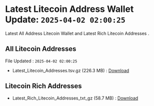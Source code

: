 # Latest Litecoin Address Wallet Update: `2025-04-02 02:00:25`

Latest All Address Litecoin Wallet and Latest Rich Litecoin Addresses .

## All Litecoin Addresses

File Updated : `2025-04-02 02:00:25`

- Latest_Litecoin_Addresses.tsv.gz (226.3 MB) : [Download](https://github.com/Pymmdrza/Rich-Address-Wallet/releases/tag/Litecoin)

## Litecoin Rich Addresses

- Latest_Rich_Litecoin_Addresses_txt_gz (58.7 MB) : [Download](https://github.com/Pymmdrza/Rich-Address-Wallet/releases/tag/Litecoin)
